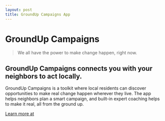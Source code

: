 ```yaml
---
layout: post
title: GroundUp Campaigns App
---
```


# GroundUp Campaigns
> We all have the power to make change happen, right now.

## GroundUp Campaigns connects you with your neighbors to act locally.
GroundUp Campaigns is a toolkit where local residents can discover opportunities to make real change happen wherever they live. The app helps neighbors plan a smart campaign, and built-in expert coaching helps to make it real, all from the ground up.

[Learn more at](http://groundupcampaigns.com)
